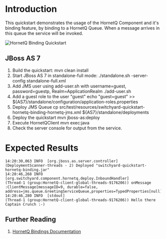 Introduction
============
This quickstart demonstrates the usage of the HornetQ Component and it's binding feature,
by binding to a HornetQ Queue. When a message arrives in this queue the service will be invoked.

![HornetQ Binding Quickstart](https://github.com/jboss-switchyard/quickstarts/raw/master/hornetq-binding/hornetq-binding.jpg)


JBoss AS 7
----------
1. Build the quickstart:
    mvn clean install
2. Start JBoss AS 7 in standalone-full mode:
     ./standalone.sh -server-config standalone-full.xml
3. Add JMS user using add-user.sh with username=guest, password=guestp, Realm=ApplicationRealm
    ./add-user.sh
4. Add a guest role to the user "guest"
   echo "guest=guest" >> ${AS7}/standalone/configuration/application-roles.properties
5. Deploy JMS Queue
    cp src/test/resources/switchyard-quickstart-hornetq-binding-hornetq-jms.xml ${AS7}/standalone/deployments
6. Deploy the quickstart
    mvn jboss-as:deploy
7. Execute HornetQClient
    mvn exec:java
8. Check the server console for output from the service.

Expected Results
================
```
14:20:30,063 INFO  [org.jboss.as.server.controller]
(DeploymentScanner-threads - 2) Deployed "switchyard-quickstart-hornetq-binding.jar"
14:20:46,268 INFO  [org.switchyard.component.hornetq.deploy.InboundHandler]
(Thread-1 (group:HornetQ-client-global-threads-9176206)) onMessage :ClientMessage[messageID=9, durable=false, address=jms.queue.GreetingServiceQueue,properties=TypedProperties[null]]
14:20:46,280 INFO  [stdout]
(Thread-1 (group:HornetQ-client-global-threads-9176206)) Hello there Captain Crunch :-)
```

## Further Reading

1. [HornetQ Bindings Documentation](https://docs.jboss.org/author/display/SWITCHYARD/HornetQ+Bindings)
